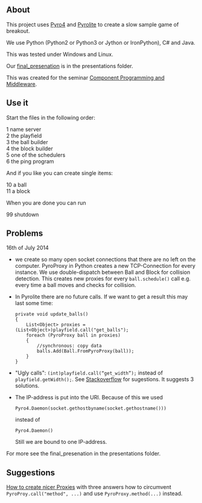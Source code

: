 About
-----

This project uses [Pyro4](https://github.com/irmen/Pyro4) and [Pyrolite](https://github.com/irmen/Pyrolite) to create a slow sample game of breakout.

We use Python (Python2 or Python3 or Jython or IronPython), C# and Java.

This was tested under Windows and Linux.

Our [final_presenation](https://github.com/niccokunzmann/ping/blob/master/presentation/final_presentation.pdf?raw=true) is in the presentations folder.

This was created for the seminar [Component Programming and Middleware](http://hpi.de/studium/lehrveranstaltungen/it-systems-engineering/lehrveranstaltung/course/2014/komponentenprogrammierung_und_middleware.html).

Use it
------

Start the files in the following order:

1 name server  
2 the playfield  
3 the ball builder  
4 the block builder  
5 one of the schedulers  
6 the ping program  

And if you like you can create single items:

10 a ball  
11 a block  

When you are done you can run

99 shutdown  

Problems
--------

16th of July 2014

-	we create so many open socket connections that there are no left on the computer. PyroProxy in Python creates a new TCP-Connection for every instance. We use double-dispatch between Ball and Block for collision detection. This creates new proxies for every `ball.schedule()` call e.g. every time a ball moves and checks for collision. 

-	In Pyrolite there are no future calls. If we want to get a result this may last some time:

        private void update_balls()
        {
            List<Object> proxies = (List<Object>)playfield.call("get_balls");
            foreach (PyroProxy ball in proxies)
            {
                //synchronous: copy data
                balls.Add(Ball.FromPyroProxy(ball));
            }
        }

-	"Ugly calls": `(int)playfield.call(“get_width”);` instead of `playfield.getWidth();`.
	See [Stackoverflow](http://stackoverflow.com/questions/24365101/generate-method-if-not-existent) for sugestions. It suggests 3 solutions.

-	The IP-address is put into the URI. Because of this we used 

		Pyro4.Daemon(socket.gethostbyname(socket.gethostname()))     

	instead of
 
		Pyro4.Daemon()
	
	Still we are bound to one IP-address.

For more see the final_presenation in the presentations folder.

Suggestions
-----------

[How to create nicer Proxies](http://stackoverflow.com/questions/24365101/generate-method-if-not-existent) with three answers how to circumvent `PyroProy.call("method", ...)` and use `PyroProxy.method(...)` instead.

